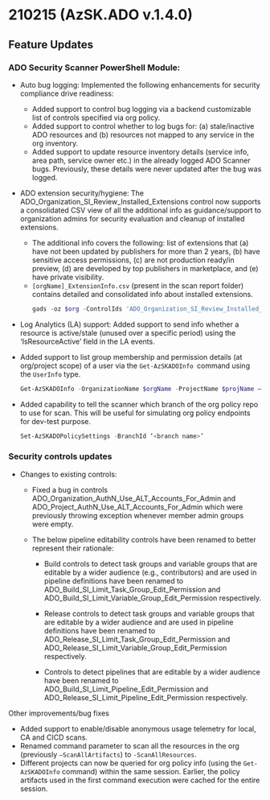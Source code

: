 # 210215 (AzSK.ADO v.1.4.0)

## Feature Updates

### ADO Security Scanner PowerShell Module:

* Auto bug logging: Implemented the following enhancements for security compliance drive readiness:
    * Added support to control bug logging via a backend customizable list of controls specified via org policy. 
    * Added support to control whether to log bugs for: (a) stale/inactive ADO resources and (b) resources not mapped to any service in the org inventory.
    * Added support to update resource inventory details (service info, area path, service owner etc.) in the already logged ADO Scanner bugs. Previously, these details were never updated after the bug was logged.

* ADO extension security/hygiene: The ADO_Organization_SI_Review_Installed_Extensions control now supports a consolidated CSV view of all the additional info as guidance/support to organization admins for security evaluation and cleanup of installed extensions. 
    * The additional info covers the following: list of extensions that (a) have not been updated by publishers for more than 2 years, (b) have sensitive access permissions, (c) are not production ready/in preview, (d) are developed by top publishers in marketplace, and (e) have private visibility. 
    * ```[orgName]_ExtensionInfo.csv``` (present in the scan report folder) contains detailed and consolidated info about installed extensions.
        ```Powershell
        gads -oz $org -ControlIds 'ADO_Organization_SI_Review_Installed_Extensions' -IncludeAdminControls -DetailedScan
        ```
* Log Analytics (LA) support: Added support to send info whether a resource is active/stale (unused over a specific period) using the ‘IsResourceActive’ field in the LA events.

* Added support to list group membership and permission details (at org/project scope) of a user via the ```Get-AzSKADOInfo ```command using the  ```UserInfo``` type.
    ```Powershell
    Get-AzSKADOInfo -OrganizationName $orgName -ProjectName $projName –InfoType UserInfo
    ```
* Added capability to tell the scanner which branch of the org policy repo to use for scan. This will be useful for simulating org policy endpoints for dev-test purpose.
    ```Powershell
    Set-AzSKADOPolicySettings -BranchId ‘<branch name>’
    ```

### Security controls updates

* Changes to existing controls:

    * Fixed a bug in controls ADO_Organization_AuthN_Use_ALT_Accounts_For_Admin and ADO_Project_AuthN_Use_ALT_Accounts_For_Admin which were previously throwing exception whenever member admin groups were empty. 

    * The below pipeline editability controls have been renamed to better represent their rationale:
        * Build controls to detect task groups and variable groups that are editable by a wider audience (e.g., contributors) and are used in pipeline definitions have been renamed to ADO_Build_SI_Limit_Task_Group_Edit_Permission and ADO_Build_SI_Limit_Variable_Group_Edit_Permission respectively.

        * Release controls to detect task groups and variable groups that are editable by a wider audience and are used in pipeline definitions have been renamed to ADO_Release_SI_Limit_Task_Group_Edit_Permission and ADO_Release_SI_Limit_Variable_Group_Edit_Permission respectively.

        * Controls to detect pipelines that are editable by a wider audience have been renamed to ADO_Build_SI_Limit_Pipeline_Edit_Permission and ADO_Release_SI_Limit_Pipeline_Edit_Permission respectively.

Other improvements/bug fixes
* Added support to enable/disable anonymous usage telemetry for local, CA and CICD scans.
* Renamed command parameter to scan all the resources in the org (previously ```–ScanAllArtifacts```) to ```-ScanAllResources```.
* Different projects can now be queried for org policy info (using the ```Get-AzSKADOInfo``` command) within the same session. Earlier, the policy artifacts used in the first command execution were cached for the entire session.



